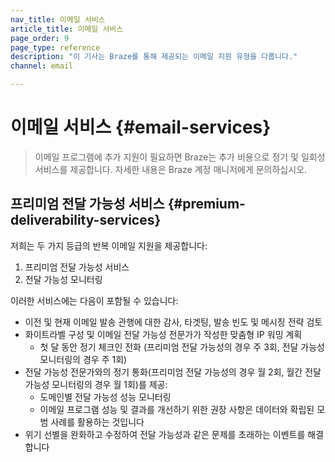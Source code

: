 ```yaml
---
nav_title: 이메일 서비스
article_title: 이메일 서비스
page_order: 9
page_type: reference
description: "이 기사는 Braze를 통해 제공되는 이메일 지원 유형을 다룹니다."
channel: email

---
```


# 이메일 서비스 {#email-services}

> 이메일 프로그램에 추가 지원이 필요하면 Braze는 추가 비용으로 정기 및 일회성 서비스를 제공합니다. 자세한 내용은 Braze 계정 매니저에게 문의하십시오.

## 프리미엄 전달 가능성 서비스 {#premium-deliverability-services}

저희는 두 가지 등급의 반복 이메일 지원을 제공합니다:
1. 프리미엄 전달 가능성 서비스 
2. 전달 가능성 모니터링

이러한 서비스에는 다음이 포함될 수 있습니다:

- 이전 및 현재 이메일 발송 관행에 대한 감사, 타겟팅, 발송 빈도 및 메시징 전략 검토
- 화이트라벨 구성 및 이메일 전달 가능성 전문가가 작성한 맞춤형 IP 워밍 계획
  - 첫 달 동안 정기 체크인 전화 (프리미엄 전달 가능성의 경우 주 3회, 전달 가능성 모니터링의 경우 주 1회)
- 전달 가능성 전문가와의 정기 통화(프리미엄 전달 가능성의 경우 월 2회, 월간 전달 가능성 모니터링의 경우 월 1회)를 제공: 
  - 도메인별 전달 가능성 성능 모니터링
  - 이메일 프로그램 성능 및 결과를 개선하기 위한 권장 사항은 데이터와 확립된 모범 사례를 활용하는 것입니다
- 위기 선별을 완화하고 수정하여 전달 가능성과 같은 문제를 초래하는 이벤트를 해결합니다

